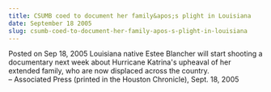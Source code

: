 ```yaml
---
title: CSUMB coed to document her family&apos;s plight in Louisiana
date: September 18 2005
slug: csumb-coed-to-document-her-family-apos-s-plight-in-louisiana
---
```





<span class="date">Posted on Sep 18, 2005    </span>
Louisiana native Estee Blancher will start shooting a documentary
next week about Hurricane Katrina&apos;s upheaval of her extended
family, who are now displaced across the country.<br>
&#x2013; Associated Press (printed in the Houston Chronicle), Sept. 18,
2005<br/></br>




